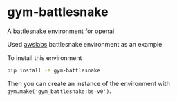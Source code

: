 # gym-battlesnake

A battlesnake environment for openai

Used
[awslabs](https://github.com/awslabs/sagemaker-battlesnake-ai/tree/master/TrainingEnvironment)
battlesnake environment as an example

To install this environment

```bash
pip install -e gym-battlesnake
```

Then you can create an instance of the environment with `gym.make('gym_battlesnake:bs-v0')`.
